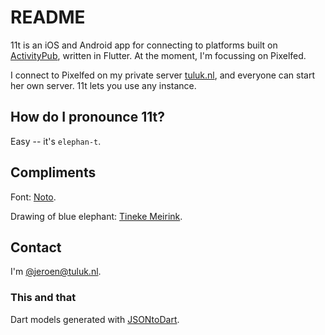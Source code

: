 # README #

11t is an iOS and Android app for connecting to platforms built on [ActivityPub](https://github.com/tootsuite/mastodon), written in Flutter. At the moment, I'm focussing on Pixelfed.

I connect to Pixelfed on my private server [tuluk.nl](https://tuluk.nl/), and everyone can start her own server. 11t lets you use any instance.

## How do I pronounce 11t? ##

Easy -- it's `elephan-t`.

## Compliments ##

Font: [Noto](https://www.google.com/get/noto/).

Drawing of blue elephant: [Tineke Meirink](https://www.tinekemeirink.nl/).

## Contact ##

I'm [@jeroen@tuluk.nl](https://tuluk.nl/jeroen).

### This and that ###

Dart models generated with [JSONtoDart](https://autocode.icu/jsontodart).
